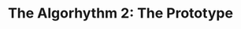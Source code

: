 ---
layout: playlist
title: "The Algorhythm 2: The Prototype"
startDate: 2024
endDate: under development
songs: [
    damp,
    bass-and-piano,    
    humble,
    cymaprodz,
    codes-vocal,
    vinyl-trap
]
---